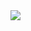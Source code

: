 <a href="https://github-readme-stats.vercel.app/api?username=keien-nishikawa&count_private=true&show_icons=true&theme=dracula">
  <img align="center" src="https://github-readme-stats.vercel.app/api?username=keien-nishikawa&count_private=true&show_icons=true&theme=dracula" />
</a>
</br>
</br>
